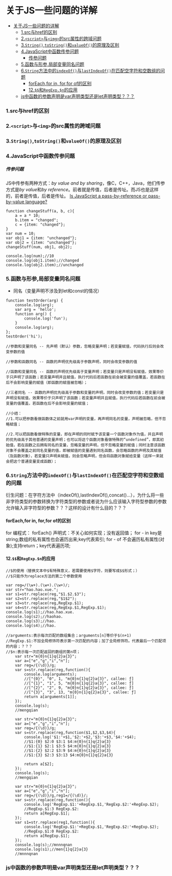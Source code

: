 # 关于JS一些问题的详解

<!-- TOC -->

- [关于JS一些问题的详解](#关于js一些问题的详解)
    - [1.src与href的区别](#1src与href的区别)
    - [2.`<script>`与`<img>`的src属性的跨域问题](#2script与img的src属性的跨域问题)
    - [3.`String()`,`toString()`和`valueOf()`的原理及区别](#3stringtostring和valueof的原理及区别)
    - [4.JavaScript中函数传参问题](#4javascript中函数传参问题)
        - [传参问题](#传参问题)
    - [5.函数与形参,局部变量同名问题](#5函数与形参局部变量同名问题)
    - [6.`String`方法中的`indexOf()`与`lastIndexOf()`在匹配空字符和空数组的问题](#6string方法中的indexof与lastindexof在匹配空字符和空数组的问题)
      - [forEach,for in, for,for of的区别](#foreachfor-in-forfor-of的区别)
      - [12.`$$`和`RegExp.$n`的应用](#12和regexpn的应用)
    - [js中函数的参数声明是var声明类型还是let声明类型？？？](#js中函数的参数声明是var声明类型还是let声明类型)

<!-- /TOC -->


### 1.src与href的区别

### 2.`<script>`与`<img>`的src属性的跨域问题

### 3.`String()`,`toString()`和`valueOf()`的原理及区别

### 4.JavaScript中函数传参问题

##### 传参问题

JS中传参有两种方式：*by value and by sharing*，像C，C++，Java，他们传参方式是*by value*和*by reference*。前者就是传值，后者是传址。而JS也是这样的，前者是传值，后者是传址。
[Is JavaScript a pass-by-reference or pass-by-value language?](https://stackoverflow.com/questions/518000/is-javascript-a-pass-by-reference-or-pass-by-value-language?lq=1)

```
function changeStuff(a, b, c){
    a = a * 10;
    b.item = "changed";
    c = {item: "changed"};
}
var num = 10;
var obj1 = {item: "unchanged"};
var obj2 = {item: "unchanged"};
changeStuff(num, obj1, obj2);

console.log(num);//10
console.log(obj1.item);//changed
console.log(obj2.item);//unchanged
```


### 5.函数与形参,局部变量同名问题

- 同名（变量声明不涉及到let和const的情况）

```
function testOrder(arg) {
    console.log(arg);
    var arg = 'hello';
    function arg() {
	    console.log('fun');
    }
    console.log(arg);
};
testOrder('hi');

//参数和变量同名 -- 先声明（默认）参数，忽略变量声明；若变量赋值，代码执行后则会改变参数的值

//参数和函数同名 -- 函数的声明优先级高于参数声明，同时会改变参数的值

//函数和变量同名 -- 函数的声明优先级高于变量声明；若变量只是声明没有赋值，效果等价于只声明了该函数；若变量声明并且赋值，执行代码后若函数在前会被变量的值覆盖，若函数在后不会影响变量的赋值（即函数的赋值被忽略）；

//三者同名 -- 函数的声明优先级高于参数和变量的声明，同时会改变参数的值；若变量只是声明没有赋值，效果等价于只声明了该函数；若变量声明并且赋值，执行代码后若函数在前会被变量的值覆盖，若函数在后不会影响变量的赋值；

//小结：
//1.可以把参数看做函数体之前就用var声明的变量，再声明同名的变量，声明被忽略，但不忽略赋值；

//2.可以把函数看做特殊的变量，即在声明的同时赋予该变量一个函数对象作为值，并且声明的优先级高于其他普通的变量声明；也可以将这个函数对象看做特殊的“undefined”，即其初始值，若在函数之后拥有同名的变量，忽略变量的声明，但不忽略变量的赋值；同时注意该函数对象不会覆盖之前同名变量的值，即被赋值的变量遇到同名函数，会忽略函数的声明及其赋值（及函数对象），若变量只声明未赋值，则会忽略声明，但会将函数对象赋给变量（这样一来就会把这个普通变量变成函数）；
```


### 6.`String`方法中的`indexOf()`与`lastIndexOf()`在匹配空字符和空数组的问题

衍生问题：在字符方法中（indexOf(),lastIndexOf(),concat()...），为什么将一些非字符类型的参数转换为字符类型的参数或者说为什么应该输入字符型参数的参数允许输入非字符型的参数？？？这样的设计有什么目的？？？


#### forEach,for in, for,for of的区别

for          编程式：
forEach()    声明式：不关心如何实现；没有返回值；
for - in     key是string;数组的私有属性也会遍历出来;key代表索引;
for - of     不会遍历私有属性(对象);支持return；key代表遍历项;


#### 12.`$$`和`RegExp.$n`的应用

```
//$的使用（替换文本中$有特殊意义，若需要使用$字符，则要写成$$形式；）
//$只能作为replace方法的第二个参数使用

var reg=/(\w+).(\w+).(\w+)/;
var str="hao.hao.xue.";
var s1=str.replace(reg,"$1.$2.$3");
var s2=str.replace(reg,"$1$2");
var s3=str.replace(reg,RegExp.$1);
var s4=str.replace(reg,RegExp.$1,RegExp.$1);
console.log(s1);//hao.hao.xue.
console.log(s2);//haohao.
console.log(s3);//hao.
console.log(s4);//hao.

//arguments:表示每次匹配的数组集合；arguments[n]等价于$(n+1)
//RegExp.$1:不加全局修饰符表示第一次匹配的内容；加了全局修饰符。代表最后一个匹配项的内容；？？？
//$n:表示每一次匹配返回的数组的第n项；
    var str="m{0}n{1}q{2}a{3}";
    var a=["e","g","i","n"];
    var reg=/{(\d)}/g;
    var s=str.replace(reg,function(){
        console.log(arguments);
        //["{0}", "0", 1, "m{0}n{1}q{2}a{3}", callee: ƒ]
        //["{1}", "1", 5, "m{0}n{1}q{2}a{3}", callee: ƒ]
        //["{2}", "2", 9, "m{0}n{1}q{2}a{3}", callee: ƒ]
        //["{3}", "3", 13, "m{0}n{1}q{2}a{3}", callee: ƒ]
        return a[arguments[1]];
    });
    console.log(s);
    //mengqian

    var str="m{0}n{1}q{2}a{3}";
    var a=["e","g","i","n"];
    var reg=/{(\d)}/g;
    var s=str.replace(reg,function($1,$2,$3,$4){
        console.log('$1:'+$1,'$2:'+$2,'$3:'+$3,'$4:'+$4);
        //$1:{0} $2:0 $3:1 $4:m{0}n{1}q{2}a{3}
        //$1:{1} $2:1 $3:5 $4:m{0}n{1}q{2}a{3}
        //$1:{2} $2:2 $3:9 $4:m{0}n{1}q{2}a{3}
        //$1:{3} $2:3 $3:13 $4:m{0}n{1}q{2}a{3}

        return a[$2];
    });
    console.log(s);
    //mengqian

    var str="m{0}n{1}q{2}a{3}";
    var a=["e","g","i","n"];
    var reg=/{(\d)}/g,reg1=/{(\d)}/;
    var s=str.replace(reg,function(){
        console.log('RegExp.$1:'+RegExp.$1,'RegExp.$2:'+RegExp.$2);
        //RegExp.$1:3 RegExp.$2:
        return a[RegExp.$1];
    });
    var s1=str.replace(reg1,function(){
        console.log('RegExp.$1:'+RegExp.$1,'RegExp.$2:'+RegExp.$2);
        //RegExp.$1:0 RegExp.$2:
        return a[RegExp.$1];
    });
    console.log(s);//mnnnqnan
    console.log(s1);//men{1}q{2}a{3}
    //mnnnqnan
```

### js中函数的参数声明是var声明类型还是let声明类型？？？